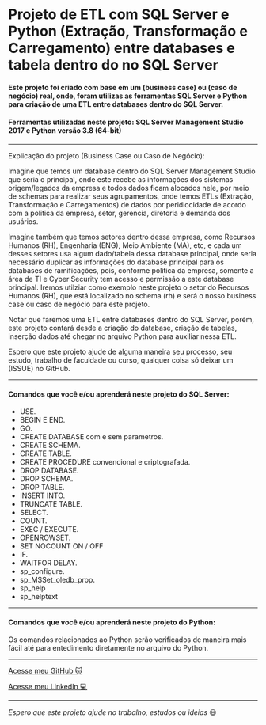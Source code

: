 # Projeto de ETL com SQL Server e Python (Extração, Transformação e Carregamento) entre databases e tabela dentro do no SQL Server

#### Este projeto foi criado com base em um (business case) ou (caso de negócio) real, onde, foram utilizas as ferramentas SQL Server e Python para criação de uma ETL entre databases dentro do SQL Server. 

#### Ferramentas utilizadas neste projeto: SQL Server Management Studio 2017 e Python versão 3.8 (64-bit)

---

Explicação do projeto (Business Case ou Caso de Negócio):

Imagine que temos um database dentro do SQL Server Management Studio que seria o principal, onde este recebe as informações dos sistemas origem/legados da empresa e todos dados ficam alocados nele, por meio de schemas para realizar seus agrupamentos, onde temos ETLs (Extração, Transformação e Carregamentos) de dados por peridiocidade de acordo com a politica da empresa, setor, gerencia, diretoria e demanda dos usuários.

Imagine também que temos setores dentro dessa empresa, como Recursos Humanos (RH), Engenharia (ENG), Meio Ambiente (MA), etc, e cada um desses setores usa algum dado/tabela dessa database principal, onde seria necessário duplicar as informações do database principal para os databases de ramificações, pois, conforme politica da empresa, somente a área de TI e Cyber Security tem acesso e permissão a este database principal. Iremos utilziar como exemplo neste projeto o setor do Recursos Humanos (RH), que está localizado no schema (rh) e será o nosso business case ou caso de negócio para este projeto.

Notar que faremos uma ETL entre databases dentro do SQL Server, porém, este projeto contará desde a criação do database, criação de tabelas, inserção dados até chegar no arquivo Python para auxiliar nessa ETL.

Espero que este projeto ajude de alguma maneira seu processo, seu estudo, trabalho de faculdade ou curso, qualquer coisa só deixar um (ISSUE) no GitHub.

---

#### Comandos que você e/ou aprenderá neste projeto do SQL Server:

* USE.
* BEGIN E END.
* GO.
* CREATE DATABASE com e sem parametros.
* CREATE SCHEMA.
* CREATE TABLE.
* CREATE PROCEDURE convencional e criptografada.
* DROP DATABASE.
* DROP SCHEMA.
* DROP TABLE.
* INSERT INTO.
* TRUNCATE TABLE.
* SELECT.
* COUNT.
* EXEC / EXECUTE.
* OPENROWSET.
* SET NOCOUNT ON / OFF
* IF.
* WAITFOR DELAY.
* sp_configure.
* sp_MSSet_oledb_prop.
* sp_help
* sp_helptext

---

#### Comandos que você e/ou aprenderá neste projeto do Python:

Os comandos relacionados ao Python serão verificados de maneira mais fácil até para entedimento diretamente no arquivo do Python.

---

[Acesse meu GitHub :cat:](https://github.com/Phelipe-Sempreboni)

[Acesse meu LinkedIn :computer:](https://www.linkedin.com/in/luiz-phelipe-utiama-sempreboni-319902169/)

---

_Espero que este projeto ajude no trabalho, estudos ou ideias_ :smiley:
